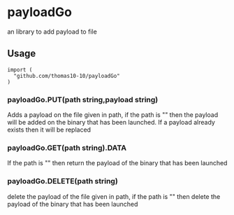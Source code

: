 # payloadGo
an library to add payload to file

## Usage

```
import (
  "github.com/thomas10-10/payloadGo"
)
```

### payloadGo.PUT(path string,payload string)
Adds a payload on the file given in path, if the path is "" then the payload will be added on the binary that has been launched. If a payload already exists then it will be replaced

### payloadGo.GET(path string).DATA
If the path is "" then return the payload of the binary that has been launched

### payloadGo.DELETE(path string)
delete the payload of the file given in path, if the path is "" then delete the payload of the binary that has been launched

